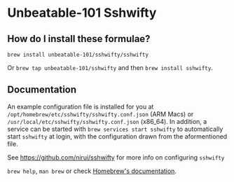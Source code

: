 # Unbeatable-101 Sshwifty

## How do I install these formulae?

`brew install unbeatable-101/sshwifty/sshwifty`

Or `brew tap unbeatable-101/sshwifty` and then `brew install sshwifty`.

## Documentation

An example configuration file is installed for you at `/opt/homebrew/etc/sshwifty/sshwifty.conf.json` (ARM Macs) or `/usr/local/etc/sshwifty/sshwifty.conf.json` (x86_64). In addition, a service can be started with `brew services start sshwifty` to automatically start `sshwifty` at login, with the configuration drawn from the aformentioned file.

See https://github.com/nirui/sshwifty for more info on configuring `sshwifty`

`brew help`, `man brew` or check [Homebrew's documentation](https://docs.brew.sh).
